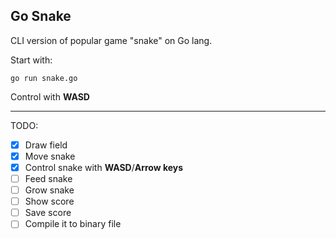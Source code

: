 ## Go Snake
CLI version of popular game "snake" on Go lang.

Start with:

    go run snake.go

Control with **WASD**

***

TODO:

- [x] Draw field
- [x] Move snake
- [x] Control snake with **WASD**/**Arrow keys**
- [ ] Feed snake
- [ ] Grow snake
- [ ] Show score
- [ ] Save score
- [ ] Compile it to binary file
